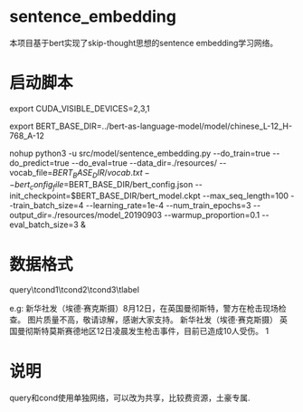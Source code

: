 # sentence_embedding
本项目基于bert实现了skip-thought思想的sentence embedding学习网络。

# 启动脚本
export CUDA_VISIBLE_DEVICES=2,3,1

export BERT_BASE_DIR=../bert-as-language-model/model/chinese_L-12_H-768_A-12

nohup python3 -u src/model/sentence_embedding.py --do_train=true --do_predict=true --do_eval=true  --data_dir=./resources/ --vocab_file=$BERT_BASE_DIR/vocab.txt --bert_config_file=$BERT_BASE_DIR/bert_config.json   --init_checkpoint=$BERT_BASE_DIR/bert_model.ckpt --max_seq_length=100 --train_batch_size=4 --learning_rate=1e-4 --num_train_epochs=3 --output_dir=./resources/model_20190903 --warmup_proportion=0.1 --eval_batch_size=3 &


# 数据格式
query\tcond1\tcond2\tcond3\tlabel

e.g:
新华社发（埃德·赛克斯摄）8月12日，在英国曼彻斯特，警方在枪击现场检查。   图片质量不高，敬请谅解，感谢大家支持。  新华社发（埃德·赛克斯摄）        英国曼彻斯特莫斯赛德地区12日凌晨发生枪击事件，目前已造成10人受伤。  1

# 说明
query和cond使用单独网络，可以改为共享，比较费资源，土豪专属.
